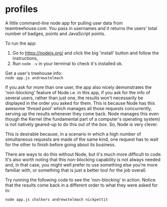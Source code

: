 # profiles
A little command-line node app for pulling user data from teamtreehouse.com.
You pass in usernames and it returns the users' total number of badges, points and JavaScript points.

To run the app:  
1. Go to https://nodejs.org/ and click the big 'install' button and follow the instructions,  
2. Run `node -v` in your terminal to check it's installed ok.

Get a user's treehouse info:  
`node app.js andrewstelmach`

If you ask for more than one user, the app also nicely demonstrates the 'non-blocking' feature of Node i.e. in this app, if you ask for the info of several users, rather than just one, the results won't necessarily be displayed in the order you asked for them. This is because Node has this awesome 'thread pool' which manages all those requests concurrently, serving up the results whenever they come back. Node manages this even though the Kernel (the fundamental part of a computer's operating system) is not natively geared-up to do this out of the box. So, Node is very clever.

This is desirable because, in a scenario in which a high number of simultaneous requests are made of the same kind, one request has to wait for the other to finish before going about its business.

There are ways to do this without Node, but it's much more difficult to code. It's also worth noting that this non-blocking capability is not always needed and, in that case, you might well prefer to use something else you're more familiar with, or something that is just a better tool for the job overall.

Try running the following code to see the 'non-blocking' in action. Notice that the results come back in a different order to what they were asked for in:

`node app.js chalkers andrewstelmach nickpettit`
